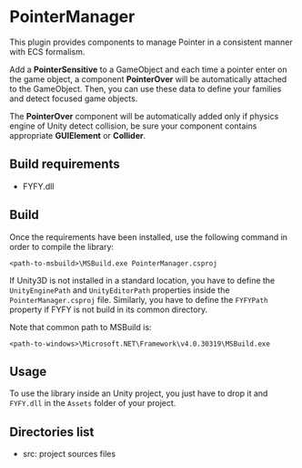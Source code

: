 PointerManager
==============

This plugin provides components to manage Pointer in a consistent manner with ECS formalism.

Add a **PointerSensitive** to a GameObject and each time a pointer enter on the game object, a component **PointerOver** will be automatically attached to the GameObject. Then, you can use these data to define your families and detect focused game objects.

The **PointerOver** component will be automatically added only if physics engine of Unity detect collision, be sure your component contains appropriate **GUIElement** or **Collider**.

Build requirements
------------------

- FYFY.dll

Build
-----

Once the requirements have been installed, use the following command in order
to compile the library:

	<path-to-msbuild>\MSBuild.exe PointerManager.csproj

If Unity3D is not installed in a standard location, you have to define the
`UnityEnginePath` and `UnityEditorPath` properties inside the `PointerManager.csproj`
file. Similarly, you have to define the `FYFYPath` property if FYFY is not
build in its common directory.

Note that common path to MSBuild is:
	
	<path-to-windows>\Microsoft.NET\Framework\v4.0.30319\MSBuild.exe

Usage
-----

To use the library inside an Unity project, you just have to drop it and 
`FYFY.dll` in the `Assets` folder of your project.

Directories list
----------------

- src: project sources files
